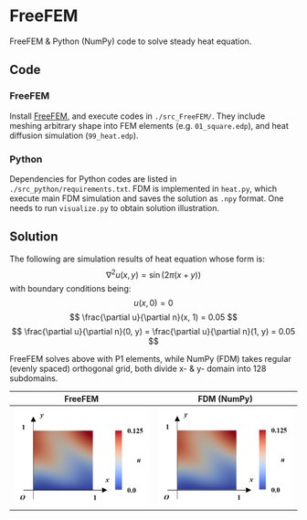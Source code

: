 # FreeFEM
FreeFEM & Python (NumPy) code to solve steady heat equation. 

## Code
### FreeFEM
Install [FreeFEM](https://freefem.org/), and execute codes in <code>./src_FreeFEM/</code>. They include meshing arbitrary shape into FEM elements (e.g. <code>01_square.edp</code>), and heat diffusion simulation (<code>99_heat.edp</code>). 

### Python
Dependencies for Python codes are listed in <code>./src_python/requirements.txt</code>. FDM is implemented in <code>heat.py</code>, which execute main FDM simulation and saves the solution as <code>.npy</code> format. One needs to run <code>visualize.py</code> to obtain solution illustration. 

## Solution
The following are simulation results of heat equation whose form is:
$$ \nabla^2 u (x, y) = \sin(2 \pi (x + y)) $$
with boundary conditions being:
$$ u (x, 0) = 0 $$
$$ \frac{\partial u}{\partial n}(x, 1) = 0.05 $$
$$ \frac{\partial u}{\partial n}(0, y) = \frac{\partial u}{\partial n}(1, y) = 0.05 $$

FreeFEM solves above with P1 elements, while NumPy (FDM) takes regular (evenly spaced) orthogonal grid, both divide x- & y- domain into 128 subdomains. 

|FreeFEM|FDM (NumPy)|
|:---:|:---:|
|<img src="./figures/FreeFEM.png">|<img src="./figures/numpy_FDM.png">|


